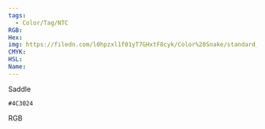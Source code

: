 ```yaml
---
tags:
  - Color/Tag/NTC
RGB:
Hex:
img: https://filedn.com/l0hpzxl1f01yT7GHxtF8cyk/Color%20Snake/standard_csv_to_svg//4C3024.svg
CMYK:
HSL:
Name:
---
```

Saddle
```palette
#4C3024
```
RGB
